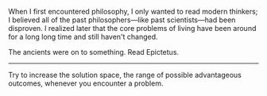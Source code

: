 When I first encountered philosophy, I only wanted to read modern thinkers; I believed all of the past philosophers—like past scientists—had been disproven. I realized later that the core problems of living have been around for a long long time and still haven't changed.

The ancients were on to something. Read Epictetus.

---

Try to increase the solution space, the range of possible advantageous outcomes, whenever you encounter a problem.
